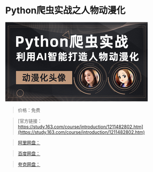 # Python爬虫实战之人物动漫化

![img](../../../assets/study163/free/b697c04a097546f18858af870971d38e.jpg)

> 价格：免费

> [官方链接：https://study.163.com/course/introduction/1211482802.htm](https://study.163.com/course/introduction/1211482802.htm)

> [阿里网盘：]()

> [百度网盘：]()

> [夸克网盘：]()
